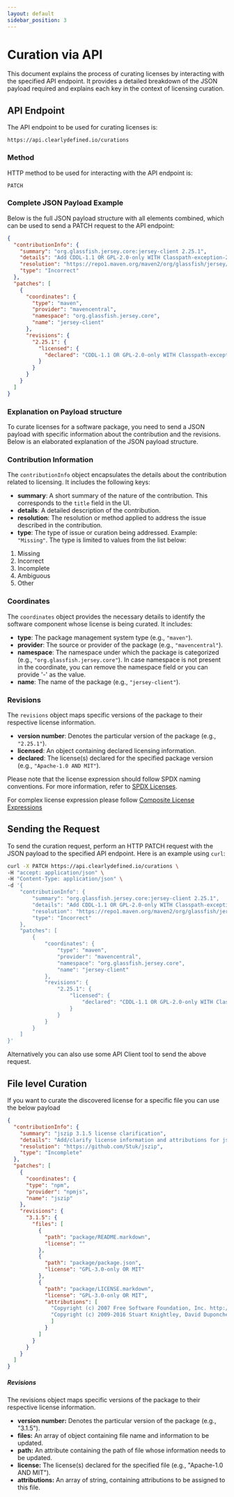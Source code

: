 ```yaml
---
layout: default
sidebar_position: 3
---
```


# Curation via API

This document explains the process of curating licenses by interacting with the specified API endpoint. It provides a detailed breakdown of the JSON payload required and explains each key in the context of licensing curation.

## API Endpoint

The API endpoint to be used for curating licenses is:

```
https://api.clearlydefined.io/curations
```

### Method

HTTP method to be used for interacting with the API endpoint is:

```
PATCH
```

### Complete JSON Payload Example

Below is the full JSON payload structure with all elements combined, which can be used to send a PATCH request to the API endpoint:

```json
{
  "contributionInfo": {
    "summary": "org.glassfish.jersey.core:jersey-client 2.25.1",
    "details": "Add CDDL-1.1 OR GPL-2.0-only WITH Classpath-exception-2.0",
    "resolution": "https://repo1.maven.org/maven2/org/glassfish/jersey/core/jersey-client/2.25.1/jersey-client-2.25.1.pom",
    "type": "Incorrect"
  },
  "patches": [
    {
      "coordinates": {
        "type": "maven",
        "provider": "mavencentral",
        "namespace": "org.glassfish.jersey.core",
        "name": "jersey-client"
      },
      "revisions": {
        "2.25.1": {
          "licensed": {
            "declared": "CDDL-1.1 OR GPL-2.0-only WITH Classpath-exception-2.0"
          }
        }
      }
    }
  ]
}
```

### Explanation on Payload structure

To curate licenses for a software package, you need to send a JSON payload with specific information about the contribution and the revisions. Below is an elaborated explanation of the JSON payload structure.

### Contribution Information

The `contributionInfo` object encapsulates the details about the contribution related to licensing. It includes the following keys:

- **summary**: A short summary of the nature of the contribution. This corresponds to the `title` field in the UI.
- **details**: A detailed description of the contribution.
- **resolution**: The resolution or method applied to address the issue described in the contribution.
- **type**: The type of issue or curation being addressed. Example: `"Missing"`. The type is limited to values from the list below:

1. Missing
2. Incorrect
3. Incomplete
4. Ambiguous
5. Other

### Coordinates

The `coordinates` object provides the necessary details to identify the software component whose license is being curated. It includes:

- **type**: The package management system type (e.g., `"maven"`).
- **provider**: The source or provider of the package (e.g., `"mavencentral"`).
- **namespace**: The namespace under which the package is categorized (e.g., `"org.glassfish.jersey.core"`). In case namespace is not present in the coordinate, you can remove the namespace field or you can provide '-' as the value.
- **name**: The name of the package (e.g., `"jersey-client"`).

### Revisions

The `revisions` object maps specific versions of the package to their respective license information.

- **version number**: Denotes the particular version of the package (e.g., `"2.25.1"`).
- **licensed**: An object containing declared licensing information.
- **declared**: The license(s) declared for the specified package version (e.g., `"Apache-1.0 AND MIT"`).

Please note that the license expression should follow SPDX naming conventions. For more information, refer to [SPDX Licenses](https://spdx.org/licenses/).

For complex license expression please follow [Composite License Expressions](https://spdx.github.io/spdx-spec/v3.0.1/annexes/spdx-license-expressions/#composite-license-expressions)

## Sending the Request

To send the curation request, perform an HTTP PATCH request with the JSON payload to the specified API endpoint. Here is an example using `curl`:

```bash
curl -X PATCH https://api.clearlydefined.io/curations \
-H "accept: application/json" \
-H "Content-Type: application/json" \
-d '{
    "contributionInfo": {
        "summary": "org.glassfish.jersey.core:jersey-client 2.25.1",
        "details": "Add CDDL-1.1 OR GPL-2.0-only WITH Classpath-exception-2.0",
        "resolution": "https://repo1.maven.org/maven2/org/glassfish/jersey/core/jersey-client/2.25.1/jersey-client-2.25.1.pom",
        "type": "Incorrect"
    },
    "patches": [
        {
            "coordinates": {
                "type": "maven",
                "provider": "mavencentral",
                "namespace": "org.glassfish.jersey.core",
                "name": "jersey-client"
            },
            "revisions": {
                "2.25.1": {
                    "licensed": {
                        "declared": "CDDL-1.1 OR GPL-2.0-only WITH Classpath-exception-2.0"
                    }
                }
            }
        }
    ]
}'
```

Alternatively you can also use some API Client tool to send the above request.

## File level Curation

If you want to curate the discovered license for a specific file you can use the below payload

```json
{
  "contributionInfo": {
    "summary": "jszip 3.1.5 license clarification",
    "details": "Add/clarify license information and attributions for jszip 3.1.5",
    "resolution": "https://github.com/Stuk/jszip",
    "type": "Incomplete"
  },
  "patches": [
    {
      "coordinates": {
      "type": "npm",
      "provider": "npmjs",
      "name": "jszip"
    },
    "revisions": {
      "3.1.5": {
        "files": [
          {
            "path": "package/README.markdown",
            "license": ""
          },
          {
            "path": "package/package.json",
            "license": "GPL-3.0-only OR MIT"
          },
          {
            "path": "package/LICENSE.markdown",
            "license": "GPL-3.0-only OR MIT",
            "attributions": [
              "Copyright (c) 2007 Free Software Foundation, Inc. http://fsf.org/",
              "Copyright (c) 2009-2016 Stuart Knightley, David Duponchel, Franz Buchinger, Antonio Afonso"
              ]
            }
          ]
        }
      }
    }
  ]
}
```
##### Revisions
The revisions object maps specific versions of the package to their respective license information.

- **version number:** Denotes the particular version of the package (e.g., "3.1.5").
- **files:** An array of object containing file name and information to be updated.
- **path:** An attribute containing the path of file whose information needs to be updated.
- **license:** The license(s) declared for the specified file (e.g., "Apache-1.0 AND MIT").
- **attributions:** An array of string, containing attributions to be assigned to this file.